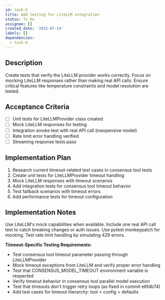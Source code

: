 ```yaml
---
id: task-5
title: Add testing for LiteLLM integration
status: To Do
assignee: []
created_date: '2025-07-14'
labels: []
dependencies:
  - task-4
---
```


## Description

Create tests that verify the LiteLLM provider works correctly. Focus on mocking LiteLLM responses rather than making real API calls. Ensure critical features like temperature constraints and model resolution are tested.

## Acceptance Criteria

- [ ] Unit tests for LiteLLMProvider class created
- [ ] Mock LiteLLM responses for testing
- [ ] Integration smoke test with real API call (inexpensive model)
- [ ] Rate limit error handling verified
- [ ] Streaming response tests pass

## Implementation Plan

1. Research current timeout-related test cases in consensus tool tests
2. Create unit tests for LiteLLMProvider timeout handling
3. Mock LiteLLM responses with timeout scenarios
4. Add integration tests for consensus tool timeout behavior
5. Test fallback scenarios with timeout errors
6. Add performance tests for timeout configuration

## Implementation Notes

Use LiteLLM's mock capabilities when available. Include one real API call test to catch breaking changes or auth issues. Use pytest monkeypatch for mocking. Test rate limit handling by simulating 429 errors.

**Timeout-Specific Testing Requirements:**
- Test consensus tool timeout parameter passing through LiteLLMProvider
- Mock timeout exceptions from LiteLLM and verify proper error handling
- Test that CONSENSUS_MODEL_TIMEOUT environment variable is respected
- Verify timeout behavior in consensus tool parallel model execution
- Test that timeouts don't trigger retry loops (as fixed in commit e6fdb74)
- Add test cases for timeout hierarchy: tool > config > defaults
